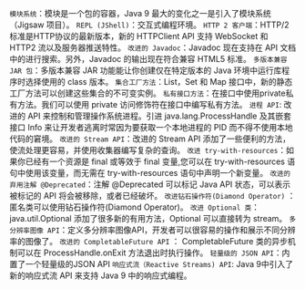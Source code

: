 `模块系统`：模块是一个包的容器，Java 9 最大的变化之一是引入了模块系统（Jigsaw 项目）。
`REPL (JShell)`：交互式编程环境。
`HTTP 2 客户端`：HTTP/2标准是HTTP协议的最新版本，新的 HTTPClient API 支持 WebSocket 和 HTTP2 流以及服务器推送特性。
`改进的 Javadoc`：Javadoc 现在支持在 API 文档中的进行搜索。另外，Javadoc 的输出现在符合兼容 HTML5 标准。
`多版本兼容 JAR 包`：多版本兼容 JAR 功能能让你创建仅在特定版本的 Java 环境中运行库程序时选择使用的 class 版本。
`集合工厂方法`：List，Set 和 Map 接口中，新的静态工厂方法可以创建这些集合的不可变实例。
`私有接口方法`：在接口中使用private私有方法。我们可以使用 private 访问修饰符在接口中编写私有方法。
`进程 API`: 改进的 API 来控制和管理操作系统进程。引进 java.lang.ProcessHandle 及其嵌套接口 Info 来让开发者逃离时常因为要获取一个本地进程的 PID 而不得不使用本地代码的窘境。
`改进的 Stream API`：改进的 Stream API 添加了一些便利的方法，使流处理更容易，并使用收集器编写复杂的查询。
`改进 try-with-resources`：如果你已经有一个资源是 final 或等效于 final 变量,您可以在 try-with-resources 语句中使用该变量，而无需在 try-with-resources 语句中声明一个新变量。
`改进的弃用注解 @Deprecated`：注解 @Deprecated 可以标记 Java API 状态，可以表示被标记的 API 将会被移除，或者已经破坏。
`改进钻石操作符(Diamond Operator)` ：匿名类可以使用钻石操作符(Diamond Operator)。
`改进 Optional 类`：java.util.Optional 添加了很多新的有用方法，Optional 可以直接转为 stream。
`多分辨率图像 API`：定义多分辨率图像API，开发者可以很容易的操作和展示不同分辨率的图像了。
`改进的 CompletableFuture API` ： CompletableFuture 类的异步机制可以在 ProcessHandle.onExit 方法退出时执行操作。
`轻量级的 JSON API`：内置了一个轻量级的JSON API
`响应式流（Reactive Streams) API`: Java 9中引入了新的响应式流 API 来支持 Java 9 中的响应式编程。

